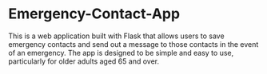 # Emergency-Contact-App
This is a web application built with Flask that allows users to save emergency contacts and send out a message to those contacts in the event of an emergency. The app is designed to be simple and easy to use, particularly for older adults aged 65 and over.
